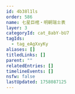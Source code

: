 ```yaml
---
id: 4b38l1ls
order: 586
name: 七星巨棺・明朝瑞士表
layer: 3
categoryId: cat_8abY-bU7
tagIds:
  - tag_eAgXxyKy
aliases: []
titledLinks: []
parent: ""
relatedEntries: []
timelineEvents: []
nsfw: false
lastUpdated: 1758087125
---
```


